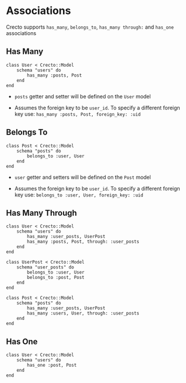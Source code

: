 # Associations

Crecto supports `has_many`, `belongs_to`, `has_many through:` and `has_one` associations

## Has Many

```crystal
class User < Crecto::Model
	schema "users" do
		has_many :posts, Post
	end
end
```

* `posts` getter and setter will be defined on the `User` model

* Assumes the foreign key to be `user_id`. To specify a different foreign key use: `has_many :posts, Post, foreign_key: :uid`

## Belongs To

```crystal
class Post < Crecto::Model
	schema "posts" do
		belongs_to :user, User
	end
end
```

* `user` getter and setters will be defined on the `Post` model

* Assumes the foreign key to be `user_id`. To specify a different foreign key use: `belongs_to :user, User, foreign_key: :uid`


## Has Many Through

```crystal
class User < Crecto::Model
	schema "users" do
		has_many :user_posts, UserPost
		has_many :posts, Post, through: :user_posts
	end
end

class UserPost < Crecto::Model
	schema "user_posts" do
		belongs_to :user, User
		belongs_to :post, Post
	end
end

class Post < Crecto::Model
	schema "posts" do
		has_many :user_posts, UserPost
		has_many :users, User, through: :user_posts
	end
end
```

## Has One

```crystal
class User < Crecto::Model
	schema "users" do
		has_one :post, Post
	end
end
```